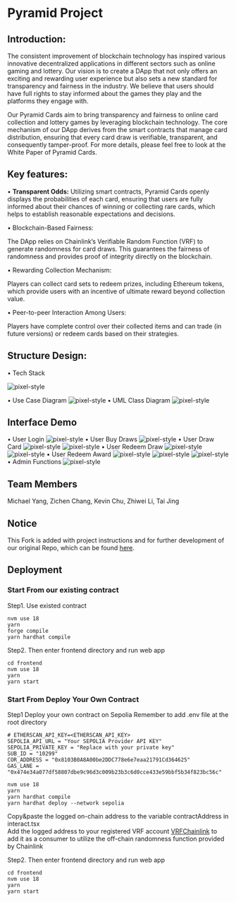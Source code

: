 # Pyramid Project

## Introduction:
The consistent improvement of blockchain technology has inspired various innovative decentralized applications in different sectors such as online gaming and lottery. Our vision is to create a DApp that not only offers an exciting and rewarding user experience but also sets a new standard for transparency and fairness in the industry. We believe that users should have full rights to stay informed about the games they play and the platforms they engage with. 

Our Pyramid Cards aim to bring transparency and fairness to online card collection and lottery games by leveraging blockchain technology. The core mechanism of our DApp derives from the smart contracts that manage card distribution, ensuring that every card draw is verifiable, transparent, and consequently tamper-proof. For more details, please feel free to look at the White Paper of Pyramid Cards.

## Key features:
• **Transparent Odds:** Utilizing smart contracts, Pyramid Cards openly displays the probabilities of each card, ensuring that users are fully informed about their chances of winning or collecting rare cards, which helps to establish reasonable expectations and decisions.

• Blockchain-Based Fairness: 

The DApp relies on Chainlink’s Verifiable Random Function (VRF) to generate randomness for card draws. This guarantees the fairness of randomness and provides proof of integrity directly on the blockchain.

• Rewarding Collection Mechanism: 

Players can collect card sets to redeem prizes, including Ethereum tokens, which provide users with an incentive of ultimate reward beyond collection value.

• Peer-to-peer Interaction Among Users: 

Players have complete control over their collected items and can trade (in future versions) or redeem cards based on their strategies.

## Structure Design:

• Tech Stack

![pixel-style](https://raw.githubusercontent.com/FalKon1256/pyramid-cards-dapp/main/demo-images/571G_TechStack.jpeg)

• Use Case Diagram
![pixel-style](https://raw.githubusercontent.com/FalKon1256/pyramid-cards-dapp/main/demo-images/571G_ProjectUseCaseDiagram.jpeg)
• UML Class Diagram
![pixel-style](https://raw.githubusercontent.com/FalKon1256/pyramid-cards-dapp/main/demo-images/571G_ProjectClassDiagram.jpeg)

## Interface Demo
• User Login
![pixel-style](https://raw.githubusercontent.com/FalKon1256/pyramid-cards-dapp/main/demo-images/1_user_login.png)
• User Buy Draws
![pixel-style](https://raw.githubusercontent.com/FalKon1256/pyramid-cards-dapp/main/demo-images/2_user_buy_draws.png)
• User Draw Card
![pixel-style](https://raw.githubusercontent.com/FalKon1256/pyramid-cards-dapp/main/demo-images/3_user_draw_card.png)
![pixel-style](https://raw.githubusercontent.com/FalKon1256/pyramid-cards-dapp/main/demo-images/3_user_draw_card_success.png)
• User Redeem Draw
![pixel-style](https://raw.githubusercontent.com/FalKon1256/pyramid-cards-dapp/main/demo-images/4_user_redeem_draw.png)
![pixel-style](https://raw.githubusercontent.com/FalKon1256/pyramid-cards-dapp/main/demo-images/4_user_redeem_draw_result.png)
• User Redeem Award
![pixel-style](https://raw.githubusercontent.com/FalKon1256/pyramid-cards-dapp/main/demo-images/5_user_redeem_award_owncards.png)
![pixel-style](https://raw.githubusercontent.com/FalKon1256/pyramid-cards-dapp/main/demo-images/5_user_redeem_award.png)
![pixel-style](https://raw.githubusercontent.com/FalKon1256/pyramid-cards-dapp/main/demo-images/5_user_redeem_award_success.png)
• Admin Functions
![pixel-style](https://raw.githubusercontent.com/FalKon1256/pyramid-cards-dapp/main/demo-images/6_admin_functions.png)

## Team Members
Michael Yang, Zichen Chang, Kevin Chu, Zhiwei Li, Tai Jing

## Notice
This Fork is added with project instructions and for further development of our original Repo, which can be found [here](https://github.com/Will-Li-zw/571G).

## Deployment
### Start From our existing contract
Step1. Use existed contract
```shell
nvm use 18
yarn
forge compile
yarn hardhat compile
```

Step2. Then enter frontend directory and run web app
```shell
cd frontend
nvm use 18
yarn
yarn start
```

### Start From Deploy Your Own Contract
Step1 Deploy your own contract on Sepolia
Remember to add .env file at the root directory
```shell
# ETHERSCAN_API_KEY=<ETHERSCAN_API_KEY>
SEPOLIA_API_URL = "Your SEPOLIA Provider API KEY"
SEPOLIA_PRIVATE_KEY = "Replace with your private key"
SUB_ID = "10299"
COR_ADDRESS = "0x8103B0A8A00be2DDC778e6e7eaa21791Cd364625"
GAS_LANE = "0x474e34a077df58807dbe9c96d3c009b23b3c6d0cce433e59bbf5b34f823bc56c"
```

```shell
nvm use 18
yarn
yarn hardhat compile
yarn hardhat deploy --network sepolia
```
Copy&paste the logged on-chain address to the variable contractAddress in interact.tsx  
Add the logged address to your registered VRF account [VRFChainlink](https://vrf.chain.link/) to add it as a consumer to utilize the off-chain randomness function provided by Chainlink

Step2. Then enter frontend directory and run web app
```shell
cd frontend
nvm use 18
yarn
yarn start
```



